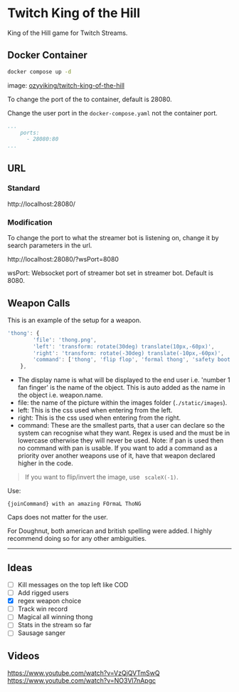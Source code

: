 # Twitch King of the Hill

King of the Hill game for Twitch Streams.

## Docker Container

```bash
docker compose up -d
```
image: [ozyviking/twitch-king-of-the-hill](https://hub.docker.com/repository/docker/ozyviking/twitch-king-of-the-hill/)

To change the port of the to container, default is 28080.

Change the user port in the `docker-compose.yaml` not the container port.
```yaml 
...
    ports:
      - 28080:80
...
```

## URL

### Standard

http://localhost:28080/

### Modification

To change the port to what the streamer bot is listening on, change it by search parameters in the url.

http://localhost:28080/?wsPort=8080

wsPort: Websocket port of streamer bot set in streamer bot. Default is 8080.

## Weapon Calls

This is an example of the setup for a weapon.

```js
'thong': {
        'file': 'thong.png',
        'left': 'transform: rotate(30deg) translate(10px,-60px)',
        'right': 'transform: rotate(-30deg) translate(-10px,-60px)',
        'command': ['thong', 'flip flop', 'formal thong', 'safety boot']
    },
```

- The display name is what will be displayed to the end user i.e. 'number 1 fan finger' is the name of the object. This is auto added as the name in the object i.e. weapon.name.
- file: the name of the picture within the images folder (`./static/images`).
- left: This is the css used when entering from the left.
- right: This is the css used when entering from the right.
- command: These are the smallest parts, that a user can declare so the system can recognise what they want. Regex is used and the must be in lowercase otherwise they will never be used. Note: if pan is used then no command with pan is usable. If you want to add a command as a priority over another weapons use of it, have that weapon declared higher in the code. 

> If you want to flip/invert the image, use ` scaleX(-1)`.

Use:

```
{joinCommand} with an amazing FOrmaL ThoNG
```

Caps does not matter for the user. 

For Doughnut, both american and british spelling were added. I highly recommend doing so for any other ambiguities. 

---

## Ideas

- [ ] Kill messages on the top left like COD
- [ ] Add rigged users 
- [x] regex weapon choice
- [ ] Track win record
- [ ] Magical all winning thong
- [ ] Stats in the stream so far
- [ ] Sausage sanger

## Videos

https://www.youtube.com/watch?v=VzQjQVTmSwQ
https://www.youtube.com/watch?v=NO3Vl7nApgc

